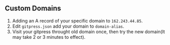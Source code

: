 ## Custom Domains

1. Adding an A record of your specific domain to `162.243.44.85`.
2. Edit `gitpress.json` add your domain to `domain-alias`.
3. Visit your gitpress throught old domain once, then try the new domain(It may take 2 or 3 minutes to effect).
